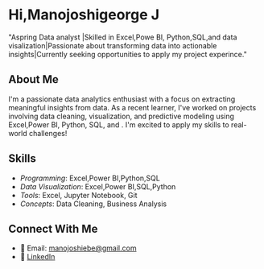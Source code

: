 # Hi,Manojoshigeorge J 
"Aspring Data analyst |Skilled in Excel,Powe BI, Python,SQL,and data visalization|Passionate about transforming data into actionable insights|Currently seeking opportunities to apply my project experince."

## About Me
I'm a passionate data analytics enthusiast with a focus on extracting meaningful insights from data. As a recent learner, I've worked on projects involving data cleaning, visualization, and predictive modeling using Excel,Power BI, Python, SQL, and . I'm excited to apply my skills to real-world challenges!

## Skills
- *Programming*: Excel,Power BI,Python,SQL
- *Data Visualization*: Excel,Power BI,SQL,Python
- *Tools*: Excel, Jupyter Notebook, Git
- *Concepts*: Data Cleaning, Business Analysis

## Connect With Me
- 📩 Email: manojoshiebe@gmail.com
- 🔗 [LinkedIn](https://www.linkedin.com/in/manojoshigeorge-j-047783346/)
